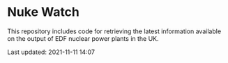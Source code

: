 # Nuke Watch

This repository includes code for retrieving the latest information available on the output of EDF nuclear power plants in the UK.

Last updated: 2021-11-11 14:07